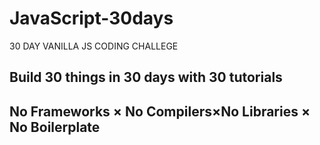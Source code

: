 # JavaScript-30days
30 DAY VANILLA JS CODING CHALLEGE



## Build 30 things in 30 days with 30 tutorials

## No Frameworks × No Compilers×No Libraries × No Boilerplate



